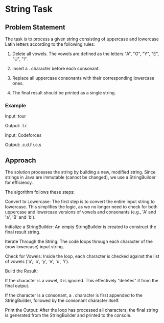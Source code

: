 # String Task

## Problem Statement

The task is to process a given string consisting of uppercase and lowercase Latin letters according to the following rules:

1. Delete all vowels. The vowels are defined as the letters "A", "O", "Y", "E", "U", "I".

2. Insert a . character before each consonant.

3. Replace all uppercase consonants with their corresponding lowercase ones.

4. The final result should be printed as a single string.

### Example
Input: tour

Output: .t.r

Input: Codeforces

Output: .c.d.f.r.c.s

## Approach

The solution processes the string by building a new, modified string. Since strings in Java are immutable (cannot be changed), we use a StringBuilder for efficiency.

The algorithm follows these steps:

Convert to Lowercase: The first step is to convert the entire input string to lowercase. This simplifies the logic, as we no longer need to check for both uppercase and lowercase versions of vowels and consonants (e.g., 'A' and 'a', 'B' and 'b').

Initialize a StringBuilder: An empty StringBuilder is created to construct the final result string.

Iterate Through the String: The code loops through each character of the (now lowercase) input string.

Check for Vowels: Inside the loop, each character is checked against the list of vowels ('a', 'o', 'y', 'e', 'u', 'i').

Build the Result:

If the character is a vowel, it is ignored. This effectively "deletes" it from the final output.

If the character is a consonant, a . character is first appended to the StringBuilder, followed by the consonant character itself.

Print the Output: After the loop has processed all characters, the final string is generated from the StringBuilder and printed to the console.